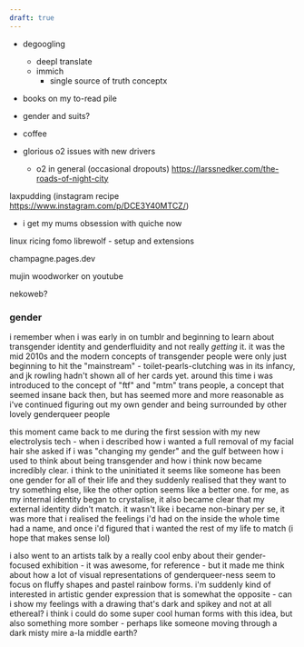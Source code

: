 ```yaml
---
draft: true
---
```


- degoogling
  - deepl translate
  - immich
    - single source of truth conceptx
- books on my to-read pile
- gender and suits?
- coffee

- glorious o2 issues with new drivers
  - o2 in general (occasional dropouts)
https://larssnedker.com/the-roads-of-night-city

laxpudding (instagram recipe https://www.instagram.com/p/DCE3Y40MTCZ/)
 - i get my mums obsession with quiche now

linux ricing fomo
librewolf - setup and extensions

champagne.pages.dev

mujin woodworker on youtube

nekoweb?

### gender
i remember when i was early in on tumblr and beginning to learn about transgender identity and genderfluidity and not really _getting_ it. it was the mid 2010s and the modern concepts of transgender people were only just beginning to hit the "mainstream" - toilet-pearls-clutching was in its infancy, and jk rowling hadn't shown all of her cards yet. around this time i was introduced to the concept of "ftf" and "mtm" trans people, a concept that seemed insane back then, but has seemed more and more reasonable as i've continued figuring out my own gender and being surrounded by other lovely genderqueer people

this moment came back to me during the first session with my new electrolysis tech - when i described how i wanted a full removal of my facial hair she asked if i was "changing my gender" and the gulf between how i used to think about being transgender and how i think now became incredibly clear. i think to the uninitiated it seems like someone has been one gender for all of their life and they suddenly realised that they want to try something else, like the other option seems like a better one. for me, as my internal identity began to crystalise, it also became clear that my external identity didn't match. it wasn't like i became non-binary per se, it was more that i realised the feelings i'd had on the inside the whole time had a name, and once i'd figured that i wanted the rest of my life to match (i hope that makes sense lol)

i also went to an artists talk by a really cool enby about their gender-focused exhibition - it was awesome, for reference - but it made me think about how a lot of visual representations of genderqueer-ness seem to focus on fluffy shapes and pastel rainbow forms. i'm suddenly kind of interested in artistic gender expression that is somewhat the opposite - can i show my feelings with a drawing that's dark and spikey and not at all ethereal? i think i could do some super cool human forms with this idea, but also something more somber - perhaps like someone moving through a dark misty mire a-la middle earth?

